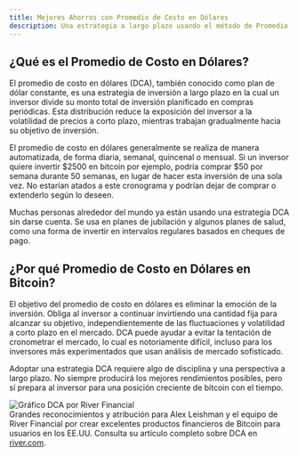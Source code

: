 ```yaml
---
title: Mejores Ahorros con Promedio de Costo en Dólares
description: Una estrategia a largo plazo usando el método de Promedio de Costo en Dólares (DCA) para ahorrar durante el aumento volátil del valor de Bitcoin.
---
```


## ¿Qué es el Promedio de Costo en Dólares?

El promedio de costo en dólares (DCA), también conocido como plan de dólar constante, es una estrategia de inversión a largo plazo en la cual un inversor divide su monto total de inversión planificado en compras periódicas. Esta distribución reduce la exposición del inversor a la volatilidad de precios a corto plazo, mientras trabajan gradualmente hacia su objetivo de inversión.

El promedio de costo en dólares generalmente se realiza de manera automatizada, de forma diaria, semanal, quincenal o mensual. Si un inversor quiere invertir $2500 en bitcoin por ejemplo, podría comprar $50 por semana durante 50 semanas, en lugar de hacer esta inversión de una sola vez. No estarían atados a este cronograma y podrían dejar de comprar o extenderlo según lo deseen.

Muchas personas alrededor del mundo ya están usando una estrategia DCA sin darse cuenta. Se usa en planes de jubilación y algunos planes de salud, como una forma de invertir en intervalos regulares basados en cheques de pago.

## ¿Por qué Promedio de Costo en Dólares en Bitcoin?

El objetivo del promedio de costo en dólares es eliminar la emoción de la inversión. Obliga al inversor a continuar invirtiendo una cantidad fija para alcanzar su objetivo, independientemente de las fluctuaciones y volatilidad a corto plazo en el mercado. DCA puede ayudar a evitar la tentación de cronometrar el mercado, lo cual es notoriamente difícil, incluso para los inversores más experimentados que usan análisis de mercado sofisticado.

Adoptar una estrategia DCA requiere algo de disciplina y una perspectiva a largo plazo. No siempre producirá los mejores rendimientos posibles, pero sí prepara al inversor para una posición creciente de bitcoin con el tiempo.

![Gráfico DCA por River Financial](https://river.com/learn/images/articles/dollar-cost-averaging-bitcoin.png) <br /> Grandes reconocimientos y atribución para Alex Leishman y el equipo de River Financial por crear excelentes productos financieros de Bitcoin para usuarios en los EE.UU. Consulta su artículo completo sobre DCA en [river.com](https://river.com/learn/what-is-bitcoin/dollar-cost-averaging-bitcoin).